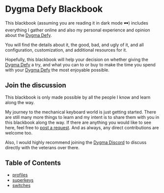 # Dygma Defy Blackbook

This blackbook (assuming you are reading it in dark mode 🕶️) includes everything I gather online and also my personal experience and opinion about the [Dygma Defy][defy].

You will find the details about it, the good, bad, and ugly of it,
and all configuration, customization, and additional resources for it.

Hopefully, this blackbook will help your decision on whether giving the [Dygma Defy][defy] a try,
and what you can to or buy to make the time you spend with your [Dygma Defy][defy] the most enjoyable possible.

## Join the discussion

This blackbook is only made possible by all the people I know and learn along the way.

My journey to the mechanical keyboard world is just getting started.
There are still many more things to learn and my intent is to share them with you in this blackbook along the way.
If there are anything you would like to see here, feel free to [post a request](https://github.com/unional/dygma-defy-layers/issues). And as always, any direct contributions are welcome too.

Also, I would highly recommend joining the [Dygma Discord](https://discord.com/channels/895297925578637362/900274232473317386) to discuss directly with the veterans over there.

## Table of Contents

- [profiles](./profiles/readme.md)
- [superkeys](./superkeys/readme.md)
- [switches](./switches/readme.md)

[defy]: https://dygma.com/pages/defy
